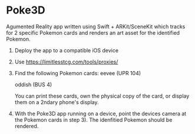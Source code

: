 # Poke3D
Agumented Reality app written using Swift + ARKit/SceneKit which tracks for 2 specific Pokemon cards and renders an art asset for the identified Pokemon.


1) Deploy the app to a compatible iOS device
2) Use https://limitlesstcg.com/tools/proxies/
3) Find the following Pokemon cards: 
    eevee (UPR 104)
    
    oddish (BUS 4)
    
    You can print these cards, own the physical copy of the card, or display them on a 2ndary phone's display.
    
4) With the Poke3D app running on a device, point the devices camera at the Pokemon cards in step 3).  The idenfitied Pokemon should be rendered.

